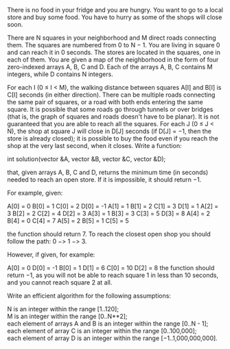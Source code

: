 There is no food in your fridge and you are hungry. You want to go to a local store and buy some food. You have to hurry as some of the shops will close soon.

There are N squares in your neighborhood and M direct roads connecting them. The squares are numbered from 0 to N − 1. You are living in square 0 and can reach it in 0 seconds. The stores are located in the squares, one in each of them. You are given a map of the neighborhood in the form of four zero-indexed arrays A, B, C and D. Each of the arrays A, B, C contains M integers, while D contains N integers.

For each I (0 ≤ I < M), the walking distance between squares A[I] and B[I] is C[I] seconds (in either direction).
There can be multiple roads connecting the same pair of squares, or a road with both ends entering the same square.
It is possible that some roads go through tunnels or over bridges (that is, the graph of squares and roads doesn't have to be planar).
It is not guaranteed that you are able to reach all the squares.
For each J (0 ≤ J < N), the shop at square J will close in D[J] seconds (if D[J] = −1, then the store is already closed);
it is possible to buy the food even if you reach the shop at the very last second, when it closes.
Write a function:

int solution(vector<int> &A, vector<int> &B, vector<int> &C, vector<int> &D);

that, given arrays A, B, C and D, returns the minimum time (in seconds) needed to reach an open store. If it is impossible, it should return −1.

For example, given:

  A[0] = 0    B[0] = 1    C[0] = 2    D[0] = -1
  A[1] = 1    B[1] = 2    C[1] = 3    D[1] = 1
  A[2] = 3    B[2] = 2    C[2] = 4    D[2] = 3
  A[3] = 1    B[3] = 3    C[3] = 5    D[3] = 8
  A[4] = 2    B[4] = 0    C[4] = 7
  A[5] = 2    B[5] = 1    C[5] = 5


the function should return 7. To reach the closest open shop you should follow the path: 0 −> 1 −> 3.

However, if given, for example:

  A[0] = 0     D[0] = -1
  B[0] = 1     D[1] = 6
  C[0] = 10    D[2] = 8
the function should return −1, as you will not be able to reach square 1 in less than 10 seconds, and you cannot reach square 2 at all.

Write an efficient algorithm for the following assumptions:

N is an integer within the range [1..120];  
M is an integer within the range [0..N**2];  
each element of arrays A and B is an integer within the range [0..N - 1];  
each element of array C is an integer within the range [0..100,000];  
each element of array D is an integer within the range [−1..1,000,000,000].  
